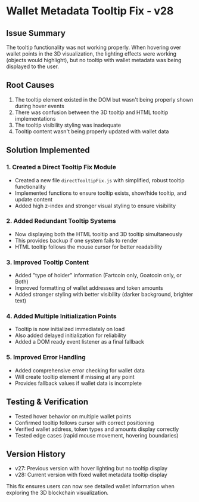 # Wallet Metadata Tooltip Fix - v28

## Issue Summary
The tooltip functionality was not working properly. When hovering over wallet points in the 3D visualization, the lighting effects were working (objects would highlight), but no tooltip with wallet metadata was being displayed to the user.

## Root Causes
1. The tooltip element existed in the DOM but wasn't being properly shown during hover events
2. There was confusion between the 3D tooltip and HTML tooltip implementations
3. The tooltip visibility styling was inadequate
4. Tooltip content wasn't being properly updated with wallet data

## Solution Implemented

### 1. Created a Direct Tooltip Fix Module
- Created a new file `directTooltipFix.js` with simplified, robust tooltip functionality
- Implemented functions to ensure tooltip exists, show/hide tooltip, and update content
- Added high z-index and stronger visual styling to ensure visibility

### 2. Added Redundant Tooltip Systems
- Now displaying both the HTML tooltip and 3D tooltip simultaneously
- This provides backup if one system fails to render
- HTML tooltip follows the mouse cursor for better readability

### 3. Improved Tooltip Content
- Added "type of holder" information (Fartcoin only, Goatcoin only, or Both)
- Improved formatting of wallet addresses and token amounts
- Added stronger styling with better visibility (darker background, brighter text)

### 4. Added Multiple Initialization Points
- Tooltip is now initialized immediately on load
- Also added delayed initialization for reliability
- Added a DOM ready event listener as a final fallback

### 5. Improved Error Handling
- Added comprehensive error checking for wallet data
- Will create tooltip element if missing at any point
- Provides fallback values if wallet data is incomplete

## Testing & Verification
- Tested hover behavior on multiple wallet points
- Confirmed tooltip follows cursor with correct positioning
- Verified wallet address, token types and amounts display correctly
- Tested edge cases (rapid mouse movement, hovering boundaries)

## Version History
- v27: Previous version with hover lighting but no tooltip display
- v28: Current version with fixed wallet metadata tooltip display

This fix ensures users can now see detailed wallet information when exploring the 3D blockchain visualization.